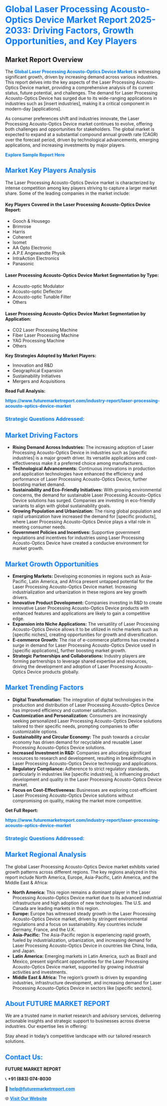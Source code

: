 <h1 style="color: #007BFF;">Global Laser Processing Acousto-Optics Device Market Report 2025-2033: Driving Factors, Growth Opportunities, and Key Players</h1>

<section id="overview">
<h2>Market Report Overview</h2>
<p>The <a href="https://www.futuremarketreport.com/industry-report/laser-processing-acousto-optics-device-market" style="color: #007BFF; text-decoration: none;"><strong>Global Laser Processing Acousto-Optics Device Market</strong></a> is witnessing significant growth, driven by increasing demand across various industries. This report delves into the key aspects of the Laser Processing Acousto-Optics Device market, providing a comprehensive analysis of its current status, future potential, and challenges. The demand for Laser Processing Acousto-Optics Device has surged due to its wide-ranging applications in industries such as [insert industries], making it a critical component in modern-day [applications].</p>
<p>As consumer preferences shift and industries innovate, the Laser Processing Acousto-Optics Device market continues to evolve, offering both challenges and opportunities for stakeholders. The global market is expected to expand at a substantial compound annual growth rate (CAGR) over the forecast period, driven by technological advancements, emerging applications, and increasing investments by major players.</p>
</section>

<section id="overview">
<p><a href="https://www.futuremarketreport.com/request-sample/reportId=101680" style="color: #007BFF; text-decoration: none;"><strong>Explore Sample Report Here</strong></a></p>
</section>

<section id="key-players">
<h2 style="color: #007BFF;">Market Key Players Analysis</h2>
<p>The Laser Processing Acousto-Optics Device market is characterized by intense competition among key players striving to capture a larger market share. Some of the leading companies in the market include:</p>
<h4>Key Players Covered in the Laser Processing Acousto-Optics Device Report:</h4>
<ul><li>Gooch &amp; Housego</li><li>Brimrose</li><li>Harris</li><li>Coherent</li><li>Isomet</li><li>AA Opto Electronic</li><li>A.P.E Angewandte Physik</li><li>IntraAction Electronics</li><li>Panasonic</li></ul>
<h4>Laser Processing Acousto-Optics Device Market Segmentation by Type:</h4>
<ul><li>Acousto-optic Modulator</li><li>Acousto-optic Deflector</li><li>Acousto-optic Tunable Filter</li><li>Others</li></ul>

<h4>Laser Processing Acousto-Optics Device Market Segmentation by Application:</h4>
<ul><li>CO2 Laser Processing Machine</li><li>Fiber Laser Processing Machine</li><li>YAG Processing Machine</li><li>Others</li></ul>
<p><strong>Key Strategies Adopted by Market Players:</strong></p>
<ul>
<li>Innovation and R&D</li>
<li>Geographical Expansion</li>
<li>Sustainability Initiatives</li>
<li>Mergers and Acquisitions</li>
</ul>
</section>

<section>
<p><strong>Read Full Analysis: </strong></p><a href="https://www.futuremarketreport.com/industry-report/laser-processing-acousto-optics-device-market" style="color: #007BFF; text-decoration: none;"><strong>https://www.futuremarketreport.com/industry-report/laser-processing-acousto-optics-device-market</strong></a>
<h3 style="color: #007BFF;">Strategic Questions Addressed:</h3>
</section>

<section id="driving-factors">
<h2 style="color: #007BFF;">Market Driving Factors</h2>
<ul>
<li><strong>Rising Demand Across Industries:</strong> The increasing adoption of Laser Processing Acousto-Optics Device in industries such as [specific industries] is a major growth driver. Its versatile applications and cost-effectiveness make it a preferred choice among manufacturers.</li>
<li><strong>Technological Advancements:</strong> Continuous innovations in production and application technologies have enhanced the efficiency and performance of Laser Processing Acousto-Optics Device, further boosting market demand.</li>
<li><strong>Sustainability and Eco-Friendly Initiatives:</strong> With growing environmental concerns, the demand for sustainable Laser Processing Acousto-Optics Device solutions has surged. Companies are investing in eco-friendly variants to align with global sustainability goals.</li>
<li><strong>Growing Population and Urbanization:</strong> The rising global population and rapid urbanization have increased the demand for [specific products], where Laser Processing Acousto-Optics Device plays a vital role in meeting consumer needs.</li>
<li><strong>Government Policies and Incentives:</strong> Supportive government regulations and incentives for industries using Laser Processing Acousto-Optics Device have created a conducive environment for market growth.</li>
</ul>
</section>

<section id="growth-opportunities">
<h2 style="color: #007BFF;">Market Growth Opportunities</h2>
<ul>
<li><strong>Emerging Markets:</strong> Developing economies in regions such as Asia-Pacific, Latin America, and Africa present untapped potential for the Laser Processing Acousto-Optics Device market. Increasing industrialization and urbanization in these regions are key growth drivers.</li>
<li><strong>Innovative Product Development:</strong> Companies investing in R&D to create innovative Laser Processing Acousto-Optics Device products with enhanced features and applications are likely to gain a competitive edge.</li>
<li><strong>Expansion into Niche Applications:</strong> The versatility of Laser Processing Acousto-Optics Device allows it to be utilized in niche markets such as [specific niches], creating opportunities for growth and diversification.</li>
<li><strong>E-commerce Growth:</strong> The rise of e-commerce platforms has created a surge in demand for Laser Processing Acousto-Optics Device used in [specific applications], further boosting market growth.</li>
<li><strong>Strategic Partnerships and Collaborations:</strong> Industry players are forming partnerships to leverage shared expertise and resources, driving the development and adoption of Laser Processing Acousto-Optics Device products globally.</li>
</ul>
</section>

<section id="trending-factors">
<h2 style="color: #007BFF;">Market Trending Factors</h2>
<ul>
<li><strong>Digital Transformation:</strong> The integration of digital technologies in the production and distribution of Laser Processing Acousto-Optics Device has improved efficiency and customer satisfaction.</li>
<li><strong>Customization and Personalization:</strong> Consumers are increasingly seeking personalized Laser Processing Acousto-Optics Device solutions tailored to their specific needs, prompting companies to offer customizable options.</li>
<li><strong>Sustainability and Circular Economy:</strong> The push towards a circular economy has driven demand for recyclable and reusable Laser Processing Acousto-Optics Device solutions.</li>
<li><strong>Increased Investment in R&D:</strong> Companies are allocating significant resources to research and development, resulting in breakthroughs in Laser Processing Acousto-Optics Device technology and applications.</li>
<li><strong>Regulatory Compliance:</strong> Adherence to strict regulatory standards, particularly in industries like [specific industries], is influencing product development and quality in the Laser Processing Acousto-Optics Device market.</li>
<li><strong>Focus on Cost-Effectiveness:</strong> Businesses are exploring cost-efficient Laser Processing Acousto-Optics Device solutions without compromising on quality, making the market more competitive.</li>
</ul>
</section>

<section>
<p><strong>Get Full Report: </strong></p><a href="https://www.futuremarketreport.com/industry-report/laser-processing-acousto-optics-device-market" style="color: #007BFF; text-decoration: none;"><strong>https://www.futuremarketreport.com/industry-report/laser-processing-acousto-optics-device-market</strong></a>
<h3 style="color: #007BFF;">Strategic Questions Addressed:</h3>
</section>


<section id="regional-analysis">
<h2 style="color: #007BFF;">Market Regional Analysis</h2>
<p>The global Laser Processing Acousto-Optics Device market exhibits varied growth patterns across different regions. The key regions analyzed in this report include North America, Europe, Asia-Pacific, Latin America, and the Middle East & Africa:</p>
<ul>
<li><strong>North America:</strong> This region remains a dominant player in the Laser Processing Acousto-Optics Device market due to its advanced industrial infrastructure and high adoption of new technologies. The U.S. and Canada are leading markets in this region.</li>
<li><strong>Europe:</strong> Europe has witnessed steady growth in the Laser Processing Acousto-Optics Device market, driven by stringent environmental regulations and a focus on sustainability. Key countries include Germany, France, and the U.K.</li>
<li><strong>Asia-Pacific:</strong> The Asia-Pacific region is experiencing rapid growth, fueled by industrialization, urbanization, and increasing demand for Laser Processing Acousto-Optics Device in countries like China, India, and Japan.</li>
<li><strong>Latin America:</strong> Emerging markets in Latin America, such as Brazil and Mexico, present significant opportunities for the Laser Processing Acousto-Optics Device market, supported by growing industrial activities and investments.</li>
<li><strong>Middle East & Africa:</strong> The region’s growth is driven by expanding industries, infrastructure development, and increasing demand for Laser Processing Acousto-Optics Device in sectors like [specific sectors].</li>
</ul>
</section>

<footer>
<h2 style="color: #007BFF;">About FUTURE MARKET REPORT</h2>
<p>We are a trusted name in market research and advisory services, delivering actionable insights and strategic support to businesses across diverse industries. Our expertise lies in offering:</p>

<p>Stay ahead in today’s competitive landscape with our tailored research solutions.</p>

<h2 style="color: #007BFF;">Contact Us:</h2>
<p><strong>FUTURE MARKET REPORT</strong></p>
<p>📞 <strong>+91 (883) 074-8030</strong></p>
<p>📧 <strong><a href="mailto:help@futuremarketreport.com" style="color: #007BFF;">help@futuremarketreport.com</a></strong></p>
<p>🌐 <strong><a href="https://www.futuremarketreport.com/" style="color: #007BFF;">Visit Our Website</a></strong></p>
</footer>